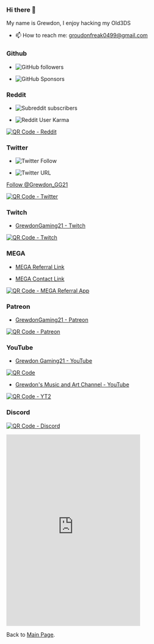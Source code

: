 ### Hi there 👋
My name is Grewdon, I enjoy hacking my Old3DS

- 📫 How to reach me: groudonfreak0499@gmail.com

### Github

- ![GitHub followers](https://img.shields.io/github/followers/GrewdonGaming21?label=Github%20Followers&style=social)

- ![GitHub Sponsors](https://img.shields.io/github/sponsors/GrewdonGaming21?style=social)

### Reddit

- ![Subreddit subscribers](https://img.shields.io/reddit/subreddit-subscribers/GrewdonGaming21?style=social)

- ![Reddit User Karma](https://img.shields.io/reddit/user-karma/combined/GrewdonGaming21?style=social)

<a href="http://www.unitag.io/qreator/generate?setting=%7B%22EYES%22%3A%7B%22EYE_TYPE%22%3A%22ER_IR%22%7D%2C%22E%22%3A%22H%22%2C%22BODY_TYPE%22%3A0%2C%22LAYOUT%22%3A%7B%22COLORBG%22%3A%22ffffff%22%2C%22COLOR1%22%3A%22f20909%22%7D%2C%22LOGO%22%3A%7B%22L_NAME%22%3A%22https%3A%2F%2Fstatic-unitag.com%2Ffile%2Ffreeqr%2F0fdfa275b96b620007ec535ae5609cf8.png%22%2C%22EXCAVATE%22%3Atrue%7D%7D&data=%7B%22DATA%22%3A%7B%22URL%22%3A%22https%3A%5C%2F%5C%2Feqrcode.co%5C%2Fa%5C%2FOtrCLk%22%7D%2C%22TYPE%22%3A%22url%22%7D "><img src="http://www.unitag.io/qreator/generate?setting=%7B%22EYES%22%3A%7B%22EYE_TYPE%22%3A%22ER_IR%22%7D%2C%22E%22%3A%22H%22%2C%22BODY_TYPE%22%3A0%2C%22LAYOUT%22%3A%7B%22COLORBG%22%3A%22ffffff%22%2C%22COLOR1%22%3A%22f20909%22%7D%2C%22LOGO%22%3A%7B%22L_NAME%22%3A%22https%3A%2F%2Fstatic-unitag.com%2Ffile%2Ffreeqr%2F0fdfa275b96b620007ec535ae5609cf8.png%22%2C%22EXCAVATE%22%3Atrue%7D%7D&data=%7B%22DATA%22%3A%7B%22URL%22%3A%22https%3A%5C%2F%5C%2Feqrcode.co%5C%2Fa%5C%2FOtrCLk%22%7D%2C%22TYPE%22%3A%22url%22%7D" alt="QR Code - Reddit"></a>

### Twitter

- ![Twitter Follow](https://img.shields.io/twitter/follow/Grewdon_GG21?style=social)

- ![Twitter URL](https://img.shields.io/twitter/url?style=social&url=https%3A%2F%2Ftwitter.com%2Fuser%2FGrewdon_GG21)

<a href="https://twitter.com/Grewdon_GG21?ref_src=twsrc%5Etfw" class="twitter-follow-button" data-show-count="false">Follow @Grewdon_GG21</a><script async src="https://platform.twitter.com/widgets.js" charset="utf-8"></script>

<a href="http://www.unitag.io/qreator/generate?setting=%7B%22EYES%22%3A%7B%22EYE_TYPE%22%3A%22ER_IR%22%7D%2C%22E%22%3A%22H%22%2C%22LOGO%22%3A%7B%22EXCAVATE%22%3Atrue%2C%22L_Y%22%3A0%2C%22L_X%22%3A0%2C%22L_NAME%22%3A%22https%3A%2F%2Fstatic-unitag.com%2Ffile%2Fqr%2F07efed4e22b8411ffdf92d99129ad78b.png%22%7D%2C%22BODY_TYPE%22%3A0%2C%22LAYOUT%22%3A%7B%22COLORBG%22%3A%22ffffff%22%2C%22GRADIENT_TYPE%22%3A%22VERT%22%2C%22COLOR2%22%3A%22049cFF%22%2C%22COLOR1%22%3A%22049cFF%22%7D%7D&data=%7B%22DATA%22%3A%7B%22URL%22%3A%22https%3A%5C%2F%5C%2Feqrcode.co%5C%2Fa%5C%2FsYgbG6%22%7D%2C%22TYPE%22%3A%22url%22%7D "><img src="http://www.unitag.io/qreator/generate?setting=%7B%22EYES%22%3A%7B%22EYE_TYPE%22%3A%22ER_IR%22%7D%2C%22E%22%3A%22H%22%2C%22LOGO%22%3A%7B%22EXCAVATE%22%3Atrue%2C%22L_Y%22%3A0%2C%22L_X%22%3A0%2C%22L_NAME%22%3A%22https%3A%2F%2Fstatic-unitag.com%2Ffile%2Fqr%2F07efed4e22b8411ffdf92d99129ad78b.png%22%7D%2C%22BODY_TYPE%22%3A0%2C%22LAYOUT%22%3A%7B%22COLORBG%22%3A%22ffffff%22%2C%22GRADIENT_TYPE%22%3A%22VERT%22%2C%22COLOR2%22%3A%22049cFF%22%2C%22COLOR1%22%3A%22049cFF%22%7D%7D&data=%7B%22DATA%22%3A%7B%22URL%22%3A%22https%3A%5C%2F%5C%2Feqrcode.co%5C%2Fa%5C%2FsYgbG6%22%7D%2C%22TYPE%22%3A%22url%22%7D" alt="QR Code - Twitter"></a>

### Twitch

- [GrewdonGaming21 - Twitch](https://www.twitch.tv/grewdongaming21)

<a href="http://www.unitag.io/qreator/generate?setting=%7B%22LAYOUT%22%3A%7B%22COLORBG%22%3A%22ffffff%22%2C%22COLOR1%22%3A%22a05ecc%22%7D%2C%22EYES%22%3A%7B%22EYE_TYPE%22%3A%22ER_IR%22%7D%2C%22BODY_TYPE%22%3A0%2C%22E%22%3A%22H%22%2C%22LOGO%22%3A%7B%22L_NAME%22%3A%22https%3A%2F%2Fstatic-unitag.com%2Ffile%2Ffreeqr%2Fe198c819c2b8736be776820546165e10.png%22%2C%22EXCAVATE%22%3Atrue%7D%7D&data=%7B%22DATA%22%3A%7B%22URL%22%3A%22https%3A%5C%2F%5C%2Feqrcode.co%5C%2Fa%5C%2FGUdXBH%22%7D%2C%22TYPE%22%3A%22url%22%7D "><img src="http://www.unitag.io/qreator/generate?setting=%7B%22LAYOUT%22%3A%7B%22COLORBG%22%3A%22ffffff%22%2C%22COLOR1%22%3A%22a05ecc%22%7D%2C%22EYES%22%3A%7B%22EYE_TYPE%22%3A%22ER_IR%22%7D%2C%22BODY_TYPE%22%3A0%2C%22E%22%3A%22H%22%2C%22LOGO%22%3A%7B%22L_NAME%22%3A%22https%3A%2F%2Fstatic-unitag.com%2Ffile%2Ffreeqr%2Fe198c819c2b8736be776820546165e10.png%22%2C%22EXCAVATE%22%3Atrue%7D%7D&data=%7B%22DATA%22%3A%7B%22URL%22%3A%22https%3A%5C%2F%5C%2Feqrcode.co%5C%2Fa%5C%2FGUdXBH%22%7D%2C%22TYPE%22%3A%22url%22%7D" alt="QR Code - Twitch"></a>

### MEGA

- [MEGA Referral Link](https://mega.nz/aff=gwydQ1MXIGA)

- [MEGA Contact Link](https://mega.nz/C!NKRWSC6I)

<a href="http://www.unitag.io/qreator/generate?setting=%7B%22EYES%22%3A%7B%22EYE_TYPE%22%3A%22ER_IR%22%7D%2C%22E%22%3A%22H%22%2C%22BODY_TYPE%22%3A0%2C%22LAYOUT%22%3A%7B%22COLORBG%22%3A%22ffffff%22%2C%22GRADIENT_TYPE%22%3A%22NO_GR%22%2C%22COLOR1%22%3A%22d12e1f%22%7D%2C%22LOGO%22%3A%7B%22L_NAME%22%3A%22https%3A%2F%2Fstatic-unitag.com%2Ffile%2Ffreeqr%2F5b8ee144ecb646424d685bb5129e4ac1.png%22%2C%22EXCAVATE%22%3Atrue%7D%7D&data=%7B%22DATA%22%3A%7B%22URL%22%3A%22https%3A%5C%2F%5C%2Feqrcode.co%5C%2Fa%5C%2FVgHWB6%22%7D%2C%22TYPE%22%3A%22url%22%7D "><img src="http://www.unitag.io/qreator/generate?setting=%7B%22EYES%22%3A%7B%22EYE_TYPE%22%3A%22ER_IR%22%7D%2C%22E%22%3A%22H%22%2C%22BODY_TYPE%22%3A0%2C%22LAYOUT%22%3A%7B%22COLORBG%22%3A%22ffffff%22%2C%22GRADIENT_TYPE%22%3A%22NO_GR%22%2C%22COLOR1%22%3A%22d12e1f%22%7D%2C%22LOGO%22%3A%7B%22L_NAME%22%3A%22https%3A%2F%2Fstatic-unitag.com%2Ffile%2Ffreeqr%2F5b8ee144ecb646424d685bb5129e4ac1.png%22%2C%22EXCAVATE%22%3Atrue%7D%7D&data=%7B%22DATA%22%3A%7B%22URL%22%3A%22https%3A%5C%2F%5C%2Feqrcode.co%5C%2Fa%5C%2FVgHWB6%22%7D%2C%22TYPE%22%3A%22url%22%7D" alt="QR Code - MEGA Referral App"></a>

### Patreon

- [GrewdonGaming21 - Patreon](https://www.patreon.com/grewdongaming21)

<a href="http://www.unitag.io/qreator/generate?setting=%7B%22LAYOUT%22%3A%7B%22COLORBG%22%3A%22ffffff%22%2C%22COLOR1%22%3A%22f57e08%22%7D%2C%22EYES%22%3A%7B%22EYE_TYPE%22%3A%22ER_IR%22%7D%2C%22BODY_TYPE%22%3A0%2C%22E%22%3A%22H%22%2C%22LOGO%22%3A%7B%22L_NAME%22%3A%22https%3A%2F%2Fstatic-unitag.com%2Ffile%2Ffreeqr%2F5b2a82a29d04c99aebf8a471c1a06953.png%22%2C%22EXCAVATE%22%3Atrue%7D%7D&data=%7B%22DATA%22%3A%7B%22URL%22%3A%22https%3A%5C%2F%5C%2Feqrcode.co%5C%2Fa%5C%2FSg3MjW%22%7D%2C%22TYPE%22%3A%22url%22%7D "><img src="http://www.unitag.io/qreator/generate?setting=%7B%22LAYOUT%22%3A%7B%22COLORBG%22%3A%22ffffff%22%2C%22COLOR1%22%3A%22f57e08%22%7D%2C%22EYES%22%3A%7B%22EYE_TYPE%22%3A%22ER_IR%22%7D%2C%22BODY_TYPE%22%3A0%2C%22E%22%3A%22H%22%2C%22LOGO%22%3A%7B%22L_NAME%22%3A%22https%3A%2F%2Fstatic-unitag.com%2Ffile%2Ffreeqr%2F5b2a82a29d04c99aebf8a471c1a06953.png%22%2C%22EXCAVATE%22%3Atrue%7D%7D&data=%7B%22DATA%22%3A%7B%22URL%22%3A%22https%3A%5C%2F%5C%2Feqrcode.co%5C%2Fa%5C%2FSg3MjW%22%7D%2C%22TYPE%22%3A%22url%22%7D" alt="QR Code - Patreon"></a>

### YouTube

- [Grewdon Gaming21 - YouTube](https://www.youtube.com/channel/UCt0RYDj_oUbVWEbmNkXFxxQ)

<a href='https://www.unitag.io/qrcode'><img src='https://www.unitag.io/qreator/generate?crs=m9mHWQDvgwWuO19IqjamCz7BBs0IV4Ma6TP5cqQ65b48c2ONU%252FFqLNMOwVkb0vT%252Bi2qjGfDkSZ07ef%252FlO%252B8Zj5DDjXgVldtfuxZ9VKXfRWexri0v8fesl94rVqKpuDX6MVJh%252F1CazQ50nEI8koBIy%252FqOYQ8OVOYHMB4zrVAtMnLuYp2XC7oVUk5DKi1bsULQPJNkpamNrYGl%252Ft%252FaaVVwkNZtl2NBMi7Gu%252BDgHL7rCh6rQsqnbrvMyAjJHMPEdW4b9507BppbuL%252BH0Xckkk7jpLfhcT4x8Hap%252BWOTg4tcetBEEHC8%252B3D9wm9DDGFCAUtzTUplvHwQsMPNsmkyW9koaXJjLaLnEhdnRjS%252FpENkiDgXp3u84fgU1wb5uNQMiiZMMh4GWZrS7aOR9PeC10UPGzaJwllmo1zMZpGd8HDHM6qavguqgxjrZ1VWiCTW2%252FkgDj6BTuMN8fqZcW1tswQLFPg1E6jyuekep6toCMASdb86VvUW%252Biu5PRNrQrg02J51&crd=fhOysE0g3Bah%252BuqXA7NPQ87MoHrnzb%252BauJLKoOEbJsrayE9S3xw%252BqD3osN%252BzmjsyJUu74rH%252FD%252Fxt7qUbZZVOWQ%253D%253D' alt='QR Code'/></a>

- [Grewdon's Music and Art Channel - YouTube](https://www.youtube.com/channel/UCtksO9K42cOkoD7mAoblazQ)

<a href="http://www.unitag.io/qreator/generate?setting=%7B%22EYES%22%3A%7B%22EYE_TYPE%22%3A%22ER_IR%22%2C%22COLOR_EHD%22%3A%22333333%22%2C%22COLOR_IHG%22%3A%22333333%22%2C%22COLOR_EHG%22%3A%22333333%22%2C%22COLOR_IHD%22%3A%22333333%22%2C%22COLOR_EBG%22%3A%22333333%22%2C%22COLOR_IBG%22%3A%22333333%22%7D%2C%22E%22%3A%22H%22%2C%22LOGO%22%3A%7B%22EXCAVATE%22%3Atrue%2C%22L_Y%22%3Anull%2C%22L_X%22%3Anull%2C%22L_NAME%22%3A%22https%3A%2F%2Fstatic-unitag.com%2Ffile%2Fqr%2Fcc1d00b0fb97c1e75670c4c78a53c3c5.png%22%7D%2C%22BODY_TYPE%22%3A0%2C%22LAYOUT%22%3A%7B%22COLORBG%22%3A%22ffffff%22%2C%22GRADIENT_TYPE%22%3A%22NO_GR%22%2C%22COLOR1%22%3A%22cc181e%22%7D%7D&data=%7B%22DATA%22%3A%7B%22URL%22%3A%22https%3A%5C%2F%5C%2Feqrcode.co%5C%2Fa%5C%2FWYXN68%22%7D%2C%22TYPE%22%3A%22url%22%7D ">

<img src="http://www.unitag.io/qreator/generate?setting=%7B%22EYES%22%3A%7B%22EYE_TYPE%22%3A%22ER_IR%22%2C%22COLOR_EHD%22%3A%22333333%22%2C%22COLOR_IHG%22%3A%22333333%22%2C%22COLOR_EHG%22%3A%22333333%22%2C%22COLOR_IHD%22%3A%22333333%22%2C%22COLOR_EBG%22%3A%22333333%22%2C%22COLOR_IBG%22%3A%22333333%22%7D%2C%22E%22%3A%22H%22%2C%22LOGO%22%3A%7B%22EXCAVATE%22%3Atrue%2C%22L_Y%22%3Anull%2C%22L_X%22%3Anull%2C%22L_NAME%22%3A%22https%3A%2F%2Fstatic-unitag.com%2Ffile%2Fqr%2Fcc1d00b0fb97c1e75670c4c78a53c3c5.png%22%7D%2C%22BODY_TYPE%22%3A0%2C%22LAYOUT%22%3A%7B%22COLORBG%22%3A%22ffffff%22%2C%22GRADIENT_TYPE%22%3A%22NO_GR%22%2C%22COLOR1%22%3A%22cc181e%22%7D%7D&data=%7B%22DATA%22%3A%7B%22URL%22%3A%22https%3A%5C%2F%5C%2Feqrcode.co%5C%2Fa%5C%2FWYXN68%22%7D%2C%22TYPE%22%3A%22url%22%7D" alt="QR Code - YT2"></a>

### Discord

<a href="http://www.unitag.io/qreator/generate?setting=%7B%22EYES%22%3A%7B%22EYE_TYPE%22%3A%22ER_IR%22%7D%2C%22E%22%3A%22H%22%2C%22BODY_TYPE%22%3A0%2C%22LAYOUT%22%3A%7B%22COLORBG%22%3A%22ffffff%22%2C%22COLOR1%22%3A%226177c2%22%7D%2C%22LOGO%22%3A%7B%22L_NAME%22%3A%22https%3A%2F%2Fstatic-unitag.com%2Ffile%2Ffreeqr%2Fa7951ef6150d02a7f189ebbb931695d5.png%22%2C%22EXCAVATE%22%3Atrue%7D%7D&data=%7B%22DATA%22%3A%7B%22URL%22%3A%22https%3A%5C%2F%5C%2Feqrcode.co%5C%2Fa%5C%2FP5TMck%22%7D%2C%22TYPE%22%3A%22url%22%7D "><img src="http://www.unitag.io/qreator/generate?setting=%7B%22EYES%22%3A%7B%22EYE_TYPE%22%3A%22ER_IR%22%7D%2C%22E%22%3A%22H%22%2C%22BODY_TYPE%22%3A0%2C%22LAYOUT%22%3A%7B%22COLORBG%22%3A%22ffffff%22%2C%22COLOR1%22%3A%226177c2%22%7D%2C%22LOGO%22%3A%7B%22L_NAME%22%3A%22https%3A%2F%2Fstatic-unitag.com%2Ffile%2Ffreeqr%2Fa7951ef6150d02a7f189ebbb931695d5.png%22%2C%22EXCAVATE%22%3Atrue%7D%7D&data=%7B%22DATA%22%3A%7B%22URL%22%3A%22https%3A%5C%2F%5C%2Feqrcode.co%5C%2Fa%5C%2FP5TMck%22%7D%2C%22TYPE%22%3A%22url%22%7D" alt="QR Code - Discord"></a>

<iframe src="https://discord.com/widget?id=632696843373117493&theme=dark" width="350" height="500" allowtransparency="true" frameborder="0" sandbox="allow-popups allow-popups-to-escape-sandbox allow-same-origin allow-scripts"></iframe>

Back to [Main Page](http://grewdongaming21.github.io/).
